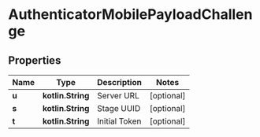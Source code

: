 
# AuthenticatorMobilePayloadChallenge

## Properties
Name | Type | Description | Notes
------------ | ------------- | ------------- | -------------
**u** | **kotlin.String** | Server URL |  [optional]
**s** | **kotlin.String** | Stage UUID |  [optional]
**t** | **kotlin.String** | Initial Token |  [optional]



